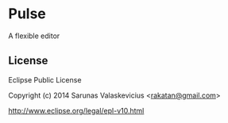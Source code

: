 
# Pulse

  A flexible editor

## License 

Eclipse Public License

Copyright (c) 2014 Sarunas Valaskevicius &lt;rakatan@gmail.com&gt;

http://www.eclipse.org/legal/epl-v10.html

